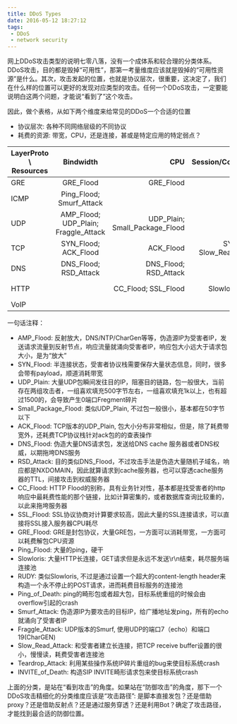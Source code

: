 ```yaml
---
title: DDoS Types
date: 2016-05-12 18:27:12
tags:
 - DDoS
 - network security
---
```


网上DDoS攻击类型的说明七零八落，没有一个成体系和较合理的分类体系。DDoS攻击，目的都是毁掉“可用性”，那第一考量维度应该就是毁掉的“可用性资源”是什么。其次，攻击发起的位置，也就是协议层次，很重要，这决定了，我们在什么样的位置可以更好的发现对应类型的攻击。任何一个DDoS攻击，一定要能说明白这两个问题，才能说“看到了”这个攻击。

因此，做个表格，从如下两个维度来给常见的DDoS一个合适的位置
* 协议层次: 各种不同网络层级的不同协议
* 耗费的资源: 带宽，CPU，还是连接，甚或是特定应用的特定弱点？


|  LayerProto \ Resources | Bindwidth | CPU | Session/Connection | Application Specified Weakness |
| ---------------------   |:----------:|----:|---:|--------:|
| GRE                     | GRE_Flood | GRE_Flood | | |
| ICMP                    | Ping_Flood; Smurf_Attack | | | Ping_of_Death |
| UDP                     | AMP_Flood; UDP_Plain; Fraggle_Attack | UDP_Plain; Small_Package_Flood | | |
| TCP                     | SYN_Flood; ACK_Flood | ACK_Flood | SYN_Flood; Slow_Read_Attack; | Teardrop_Attack |
| DNS                     | DNS_Flood; RSD_Attack| DNS_Flood; RSD_Attack | | |
| HTTP                    | | CC_Flood; SSL_Flood | Slowloris; RUDY | CC_Flood; SSL_Flood  |
| VoIP                    | | | | INVITE_of_Death |


一句话注释：
* AMP_Flood: 反射放大，DNS/NTP/CharGen等等，伪造源IP为受害者IP，发送请求流量到反射节点，响应流量就涌向受害者IP，响应包大小远大于请求包大小，是为“放大”
* SYN_Flood: 半连接状态，受害者协议栈需要保存大量状态信息，同时，很多会带有payload，顺道消耗带宽
* UDP_Plain: 大量UDP包瞬间发往目的IP，阻塞目的链路，包一般很大，当前存在两组攻击者，一组喜欢填充500字节左右，一组喜欢填充1k以上，也有超过1500的，会导致产生0端口Fregment碎片
* Small_Package_Flood: 类似UDP_Plain, 不过包一般很小，基本都在50字节以下
* ACK_Flood: TCP版本的UDP_Plain, 包大小分布非常相似，但是，除了耗费带宽外，还耗费TCP协议栈针对ack包的的查表操作
* DNS_Flood: 伪造大量DNS请求包，发送给DNS cache 服务器或者DNS权威，以期拖垮DNS服务
* RSD_Attack: 目的类似DNS_Flood，不过攻击手法是伪造大量随机子域名，响应都是NXDOMAIN，因此就算请求到cache服务器，也可以穿透cache服务器的TTL，间接攻击到权威服务器
* CC_Flood: HTTP Flood的别称，具有业务针对性，基本都是找受害者的http响应中最耗费性能的那个链接，比如计算密集的，或者数据库查询比较重的，以此来拖垮服务器
* SSL_Flood: SSL协议协商对计算要求较高，因此大量的SSL连接请求，可以直接将SSL接入服务器CPU耗尽
* GRE_Flood: GRE是封包协议，大量GRE包，一方面可以消耗带宽，一方面可以耗费解包CPU资源
* Ping_Flood: 大量的ping，硬干
* Slowloris: 大量HTTP长连接，GET请求但是永远不发送\r\n结束，耗尽服务端连接池
* RUDY: 类似Slowloris, 不过是通过设置一个超大的content-length header来构造一个永不停止的POST请求，进而耗费目标服务的连接池
* Ping_of_Death: ping的畸形包或者超大包，目标系统重组的时候会由overflow引起的crash
* Smurf_Attack: 伪造源IP为要攻击的目标IP，给广播地址发ping，所有的echo就涌向了受害者IP
* Fraggle_Attack: UDP版本的Smurf, 使用UDP的端口7（echo）和端口19(CharGEN)
* Slow_Read_Attack: 和受害者建立长连接，把TCP receive buffer设置的很小，慢慢读，耗费受害者连接池
* Teardrop_Attack: 利用某些操作系统IP碎片重组的bug来使目标系统crash
* INVITE_of_Death: 构造SIP INVITE畸形请求包来使目标系统crash


上面的分类，是站在“看到攻击”的角度。如果站在“防御攻击”的角度，那下一个DDoS攻击精细化的分类维度应该是“攻击路径”: 是脚本直接发包？还是借助proxy？还是借助反射点？还是通过服务穿透？还是利用Bot？确定了攻击路径，才能找到最合适的防御位置。



